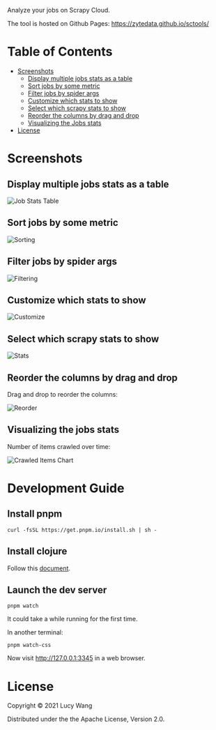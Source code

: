 Analyze your jobs on Scrapy Cloud.

The tool is hosted on Github Pages: https://zytedata.github.io/sctools/

Table of Contents
=================

* [Screenshots](#screenshots)
   * [Display multiple jobs stats as a table](#display-multiple-jobs-stats-as-a-table)
   * [Sort jobs by some metric](#sort-jobs-by-some-metric)
   * [Filter jobs by spider args](#filter-jobs-by-spider-args)
   * [Customize which stats to show](#customize-which-stats-to-show)
   * [Select which scrapy stats to show](#select-which-scrapy-stats-to-show)
   * [Reorder the columns by drag and drop](#reorder-the-columns-by-drag-and-drop)
   * [Visualizing the Jobs stats](#visualizing-the-jobs-stats)
* [License](#license)

# Screenshots

## Display multiple jobs stats as a table

![Job Stats Table](screenshots/table.png)

## Sort jobs by some metric

![Sorting](screenshots/sort.png)

## Filter jobs by spider args

![Filtering](screenshots/filter.png)

## Customize which stats to show

![Customize](screenshots/customize.png)


## Select which scrapy stats to show

![Stats](screenshots/stats.png)

## Reorder the columns by drag and drop

Drag and drop to reorder the columns:

![Reorder](screenshots/reorder.gif)


## Visualizing the jobs stats

Number of items crawled over time:

![Crawled Items Chart](screenshots/chart.png)

# Development Guide

## Install pnpm

```
curl -fsSL https://get.pnpm.io/install.sh | sh -
```

## Install clojure

Follow this [document](https://clojure.org/guides/getting_started#_clojure_installer_and_cli_tools).

## Launch the dev server

```
pnpm watch
```

It could take a while running for the first time.

In another terminal:

```
pnpm watch-css
```

Now visit http://127.0.0.1:3345 in a web browser.


# License

Copyright © 2021 Lucy Wang

Distributed under the the Apache License, Version 2.0.

